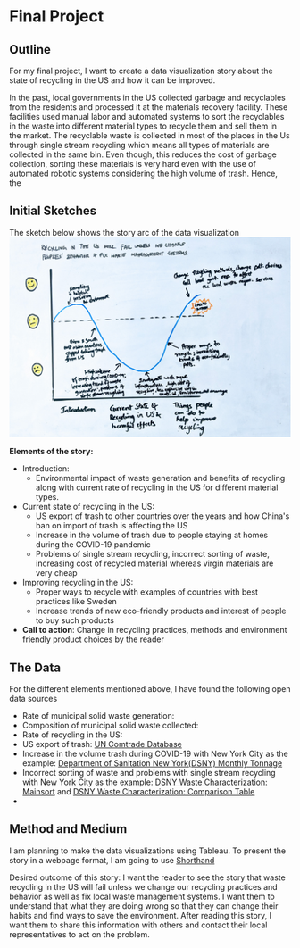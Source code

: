 # Final Project

## Outline
For my final project, I want to create a data visualization story about the state of recycling in the US and how it can be improved. 

In the past, local governments in the US collected garbage and recyclables from the residents and processed it at the materials recovery facility. These facilities used manual labor and automated systems to sort the recyclables in the waste into different material types to recycle them and sell them in the market. The recyclable waste is collected in most of the places in the Us through single stream recycling which means all types of materials are collected in the same bin. Even though, this reduces the cost of garbage collection, sorting these materials is very hard even with the use of automated robotic systems considering the high volume of trash. Hence, the   

## Initial Sketches
The sketch below shows the story arc of the data visualization
<img src="https://github.com/shreyassridar94/sridar-portfolio/blob/master/Final Project/img1.jpg?raw=true" width="800">

__Elements of the story:__
- Introduction: 
  - Environmental impact of waste generation and benefits of recycling along with current rate of recycling in the US for different material types.
- Current state of recycling in the US:
  - US export of trash to other countries over the years and how China's ban on import of trash is affecting the US
  - Increase in the volume of trash due to people staying at homes during the COVID-19 pandemic
  - Problems of single stream recycling, incorrect sorting of waste, increasing cost of recycled material whereas virgin materials are very cheap
- Improving recycling in the US:
  - Proper ways to recycle with examples of countries with best practices like Sweden
  - Increase trends of new eco-friendly products and interest of people to buy such products
- __Call to action__: Change in recycling practices, methods and environment friendly product choices by the reader


## The Data
For the different elements mentioned above, I have found the following open data sources 
- Rate of municipal solid waste generation:
- Composition of municipal solid waste collected: 
- Rate of recycling in the US:
- US export of trash: [UN Comtrade Database](https://comtrade.un.org/data/) 
- Increase in the volume trash during COVID-19 with New York City as the example: [Department of Sanitation New York(DSNY) Monthly Tonnage](https://data.cityofnewyork.us/City-Government/DSNY-Monthly-Tonnage-Data/ebb7-mvp5)
- Incorrect sorting of waste and problems with single stream recycling with New York City as the example: [DSNY Waste Characterization: Mainsort](https://data.cityofnewyork.us/City-Government/DSNY-Waste-Characterization-Mainsort/k3ks-jzek) and [DSNY Waste Characterization: Comparison Table](https://data.cityofnewyork.us/Environment/DSNY-Waste-Characterization-Comparison-Table/sx92-yn4a)
- 


## Method and Medium
I am planning to make the data visualizations using Tableau. To present the story in a webpage format, I am going to use [Shorthand](https://shorthand.com/)

Desired outcome of this story:
I want the reader to see the story that waste recycling in the US will fail unless we change our recycling practices and behavior as well as fix local waste management systems. I want them to understand that what they are doing wrong so that they can change their habits and find ways to save the environment. After reading this story, I want them to share this information with others and contact their local representatives to act on the problem.



